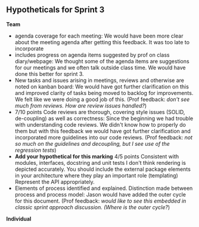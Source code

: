 ## Hypotheticals for Sprint 3
**Team**
- agenda coverage for each meeting: We would have been more clear about the meeting agenda after getting this feedback. It was too late to incorporate
- includes progress on agenda items suggested by prof on class diary/webpage: We thought some of the agenda items are suggestions for our meetings and we often talk outside class time. We would have done this better for sprint 3.
- New tasks and issues arising in meetings, reviews and otherwise are noted on kanban board: We would have got further clarification on this and improved clarity of tasks being moved to backlog for improvements. We felt like we were doing a good job of this.
  (Prof feedback: _don't see much from reviews. How are review issues handled?_)
- 7/10 points Code reviews are thorough, covering style issues (SOLID, de-coupling) as well as correctness: Since the beginning we had trouble with understanding code reviews. We didn't know how to properly do them but with this feedback we would have got further clarification and incorporated more guidelines into our code reviews.
  (Prof feedback: _not so much on the guidelines and decoupling, but I see use of the regression tests_)
- **Add your hypothetical for this marking** 4/5 points Consistent with modules, interfaces, docstring and unit tests
I don't think rendering is depicted accurately. You should include the external package elements in your architecture where they play an important role (templating)
Represent the API appropriately.
- Elements of process identified and explained. Distinction made between process and process model: Jason would have added the outer cycle for this document.
  (Prof feedback: _would like to see this embedded in classic sprint approach discussion. (Where is the outer cycle?_)

**Individual**
